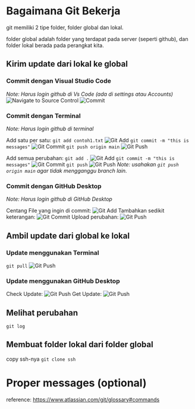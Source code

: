 # Bagaimana Git Bekerja

git memiliki 2 tipe folder, folder global dan lokal.

folder global adalah folder yang terdapat pada server (seperti github), dan folder lokal berada pada perangkat kita.

## Kirim update dari lokal ke global

### Commit dengan Visual Studio Code
_Note: Harus login github di Vs Code (ada di settings atau Accounts)_
![Navigate to Source Control](images/vsc_sc.png)
![Commit](images/vsc_commit.png)

### Commit dengan Terminal
_Note: Harus login github di terminal_

Add satu per satu:
`git add contoh1.txt`
![Git Add](images/cmd_add.png)
`git commit -m "this is messages"`
![Git Commit](images/cmd_commit.png)
`git push origin main`
![Git Push](images/cmd_pushMain.png)

Add semua perubahan:
`git add .`
![Git Add](images/cmd_addAll.png)
`git commit -m "this is messages"`
![Git Commit](images/cmd_commitAll.png)
`git push`
![Git Push](images/cmd_push.png)
_Note: usahakan `git push origin main` agar tidak mengganggu branch lain._

### Commit dengan GitHub Desktop
_Note: Harus login github di GitHub Desktop_

Centang File yang ingin di commit:
![Git Add](images/dstp_add.png)
Tambahkan sedikit keterangan:
![Git Commit](images/dstp_commit.png)
Upload perubahan:
![Git Push](images/dstp_push.png)

## Ambil update dari global ke lokal

### Update menggunakan Terminal
`git pull`
![Git Push](images/cmd_pull.png)

### Update menggunakan GitHub Desktop
Check Update:
![Git Push](images/dstp_checkUpd.png)
Get Update:
![Git Push](images/dstp_getUpd.png)

## Melihat perubahan
`git log`

## Membuat folder lokal dari folder global
copy ssh-nya
`git clone ssh`

# Proper messages (optional)
reference: https://www.atlassian.com/git/glossary#commands

<!-- # Git Clone
when you want to get the file access, you have to clone it to your local disk,
```
git clone <link_ssh>
```
you can custom the place of clone folder by navigate to your directory first.

# Git Push
to commit a file, we firstly do an add file:
```
git add <file> /*add file one by one*/
OR
git add . /*add all file*/
```

then do the commit:
```
git commit -m <message>
 /*
  give a proper message,
  referee: https://www.atlassian.com/git/glossary#commands
  */
```

finally, push updated changes.
```
git push origin <branch>
```

# Git Pull
to check whether origin branch have any changes
```
git pull origin <branch>
```

# Git Checkout
to change current branch
```
git checkout <branch>
```

# Git Branch
check existing branch and current branch (for local):
```
git branch
```

create a new branch:
```
git branch <name>
```

# Git Merge
Merge another branch to current branch:

firstly, change the branch to target merge:
```
git checkout <branch>
```

Make sure there's nothing changes in that origin:
```
git pull origin <branch>
```

Lastly, we can just merge it by: 
```
git merge <branch>
```

# Git Log
show history and get the commit_code:
```
git log
```

# Git Reset
whenever you want to undo commit:
```
git reset <commit_code>
```

to get commit_code, use git log.

# Git Revert (avoid using this code)
ubah si head dari up-to-date ke versi commit yang kita mau
```
git revert <commit_code>
```

to get commit_code, use git log.

# Set SSH to github
reference: https://gist.github.com/xirixiz/b6b0c6f4917ce17a90e00f9b60566278 -->
